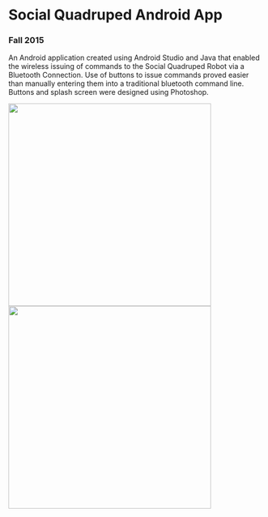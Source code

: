 # Social Quadruped Android App
### Fall 2015

An Android application created using Android Studio and Java that enabled the wireless issuing of commands to the Social Quadruped Robot via a Bluetooth Connection. Use of buttons to issue commands proved easier than manually entering them into a traditional bluetooth command line. Buttons and splash screen were designed using Photoshop.

<img src="https://user-images.githubusercontent.com/12681675/29089136-52b777d4-7c49-11e7-8b01-90a187ad47e7.png" width="400"> <img src="https://user-images.githubusercontent.com/12681675/29089214-8e0b34e2-7c49-11e7-80fb-2eeb97f35650.png" width="400">



